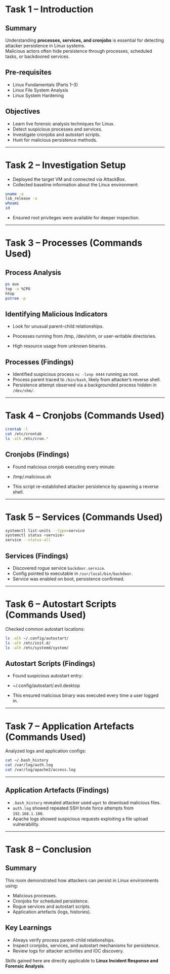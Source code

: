 # Task 1 – Introduction

## Summary
Understanding **processes, services, and cronjobs** is essential for detecting attacker persistence in Linux systems.  
Malicious actors often hide persistence through processes, scheduled tasks, or backdoored services.

## Pre-requisites
- Linux Fundamentals (Parts 1–3)  
- Linux File System Analysis  
- Linux System Hardening  

## Objectives
- Learn live forensic analysis techniques for Linux.  
- Detect suspicious processes and services.  
- Investigate cronjobs and autostart scripts.  
- Hunt for malicious persistence methods.  

---

# Task 2 – Investigation Setup

- Deployed the target VM and connected via AttackBox.  
- Collected baseline information about the Linux environment:  
```bash
uname -a
lsb_release -a
whoami
id
```

- Ensured root privileges were available for deeper inspection.

---

# Task 3 – Processes (Commands Used)

## Process Analysis
```bash
ps aux
top -o %CPU
htop
pstree -p
```

## Identifying Malicious Indicators

- Look for unusual parent-child relationships.

- Processes running from /tmp, /dev/shm, or user-writable directories.

- High resource usage from unknown binaries.

## Processes (Findings)

- Identified suspicious process `nc -lvnp 4444` running as root.  
- Process parent traced to `/bin/bash`, likely from attacker’s reverse shell.  
- Persistence attempt observed via a backgrounded process hidden in `/dev/shm/`.  

---

# Task 4 – Cronjobs (Commands Used)

```bash
crontab -l
cat /etc/crontab
ls -alh /etc/cron.*
```

## Cronjobs (Findings)

- Found malicious cronjob executing every minute:  

- /tmp/.malicious.sh

- This script re-established attacker persistence by spawning a reverse shell.  

---

# Task 5 – Services (Commands Used)

```bash
systemctl list-units --type=service
systemctl status <service>
service --status-all
```

## Services (Findings)

- Discovered rogue service `backdoor.service`.  
- Config pointed to executable in `/usr/local/bin/backdoor`.  
- Service was enabled on boot, persistence confirmed.  

---

# Task 6 – Autostart Scripts (Commands Used)

Checked common autostart locations:
```bash
ls -alh ~/.config/autostart/
ls -alh /etc/init.d/
ls -alh /etc/systemd/system/
```

## Autostart Scripts (Findings)

- Found suspicious autostart entry:  

- ~/.config/autostart/.evil.desktop

- This ensured malicious binary was executed every time a user logged in.  

---

# Task 7 – Application Artefacts (Commands Used)

Analyzed logs and application configs:
```bash
cat ~/.bash_history
cat /var/log/auth.log
cat /var/log/apache2/access.log
```

---

## Application Artefacts (Findings)

- `.bash_history` revealed attacker used `wget` to download malicious files.  
- `auth.log` showed repeated SSH brute force attempts from `192.168.1.100`.  
- Apache logs showed suspicious requests exploiting a file upload vulnerability.  

---

# Task 8 – Conclusion

## Summary
This room demonstrated how attackers can persist in Linux environments using:
- Malicious processes.
- Cronjobs for scheduled persistence.
- Rogue services and autostart scripts.
- Application artefacts (logs, histories).

## Key Learnings
- Always verify process parent-child relationships.  
- Inspect cronjobs, services, and autostart mechanisms for persistence.  
- Review logs for attacker activities and IOC discovery.  

Skills gained here are directly applicable to **Linux Incident Response and Forensic Analysis**.  
